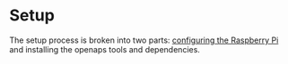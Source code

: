 # Setup

The setup process is broken into two parts: [configuring the Raspberry Pi](../Setup/raspberr-pi) and installing the openaps tools and dependencies.